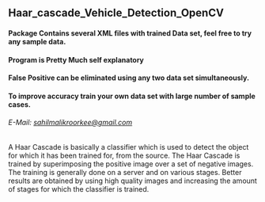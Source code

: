 ## Haar_cascade_Vehicle_Detection_OpenCV
#### Package Contains several XML files with trained Data set, feel free to try any sample data.
#### Program is Pretty Much self explanatory
#### False Positive can be eliminated using any two data set simultaneously.
#### To improve accuracy train your own data set with large number of sample cases.
###### E-Mail: sahilmalikroorkee@gmail.com

A Haar Cascade is basically a classifier which is used to detect the object for which it has been trained for, from the source.
The Haar Cascade is trained by superimposing the positive image over a set of negative images. The training is generally done on a server and on various stages. Better results are obtained by using high quality images and increasing the amount of stages for which the classifier is trained.
